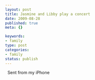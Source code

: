 ```yaml
--- 
layout: post
title: Jasmine and Libby play a concert
date: 2009-08-28
published: true
meta: {}

keywords: 
- family
type: post
categories: 
- family
status: publish
---
```



  Sent from my iPhone<!--    [Posted via email](http://posterous.com)   from [Andrew Eick's posterous](http://andreweick.posterous.com/jasmine-and-libby-play-a-concert)      -->

